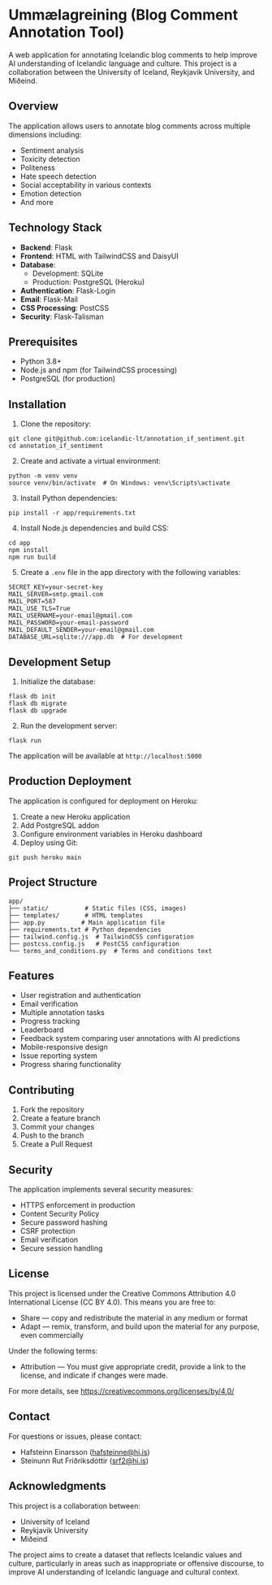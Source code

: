 # Ummælagreining (Blog Comment Annotation Tool)

A web application for annotating Icelandic blog comments to help improve AI understanding of Icelandic language and culture. This project is a collaboration between the University of Iceland, Reykjavik University, and Miðeind.

## Overview

The application allows users to annotate blog comments across multiple dimensions including:
- Sentiment analysis
- Toxicity detection
- Politeness
- Hate speech detection
- Social acceptability in various contexts
- Emotion detection
- And more

## Technology Stack

- **Backend**: Flask
- **Frontend**: HTML with TailwindCSS and DaisyUI
- **Database**: 
  - Development: SQLite
  - Production: PostgreSQL (Heroku)
- **Authentication**: Flask-Login
- **Email**: Flask-Mail
- **CSS Processing**: PostCSS
- **Security**: Flask-Talisman

## Prerequisites

- Python 3.8+
- Node.js and npm (for TailwindCSS processing)
- PostgreSQL (for production)

## Installation

1. Clone the repository:
```
git clone git@github.com:icelandic-lt/annotation_if_sentiment.git
cd annotation_if_sentiment
```

2. Create and activate a virtual environment:
```
python -m venv venv
source venv/bin/activate  # On Windows: venv\Scripts\activate
```

3. Install Python dependencies:
```
pip install -r app/requirements.txt
```

4. Install Node.js dependencies and build CSS:
```
cd app
npm install
npm run build
```

5. Create a `.env` file in the app directory with the following variables:
```
SECRET_KEY=your-secret-key
MAIL_SERVER=smtp.gmail.com
MAIL_PORT=587
MAIL_USE_TLS=True
MAIL_USERNAME=your-email@gmail.com
MAIL_PASSWORD=your-email-password
MAIL_DEFAULT_SENDER=your-email@gmail.com
DATABASE_URL=sqlite:///app.db  # For development
```

## Development Setup

1. Initialize the database:
```
flask db init
flask db migrate
flask db upgrade
```

2. Run the development server:
```
flask run
```

The application will be available at `http://localhost:5000`

## Production Deployment

The application is configured for deployment on Heroku:

1. Create a new Heroku application
2. Add PostgreSQL addon
3. Configure environment variables in Heroku dashboard
4. Deploy using Git:
```
git push heroku main
```

## Project Structure

```
app/
├── static/          # Static files (CSS, images)
├── templates/       # HTML templates
├── app.py          # Main application file
├── requirements.txt # Python dependencies
├── tailwind.config.js  # TailwindCSS configuration
├── postcss.config.js   # PostCSS configuration
└── terms_and_conditions.py  # Terms and conditions text
```

## Features

- User registration and authentication
- Email verification
- Multiple annotation tasks
- Progress tracking
- Leaderboard
- Feedback system comparing user annotations with AI predictions
- Mobile-responsive design
- Issue reporting system
- Progress sharing functionality

## Contributing

1. Fork the repository
2. Create a feature branch
3. Commit your changes
4. Push to the branch
5. Create a Pull Request

## Security

The application implements several security measures:
- HTTPS enforcement in production
- Content Security Policy
- Secure password hashing
- CSRF protection
- Email verification
- Secure session handling

## License

This project is licensed under the Creative Commons Attribution 4.0 International License (CC BY 4.0). This means you are free to:

- Share — copy and redistribute the material in any medium or format
- Adapt — remix, transform, and build upon the material for any purpose, even commercially

Under the following terms:
- Attribution — You must give appropriate credit, provide a link to the license, and indicate if changes were made.

For more details, see https://creativecommons.org/licenses/by/4.0/

## Contact

For questions or issues, please contact:
- Hafsteinn Einarsson (hafsteinne@hi.is)
- Steinunn Rut Friðriksdóttir (srf2@hi.is)

## Acknowledgments

This project is a collaboration between:
- University of Iceland
- Reykjavik University
- Miðeind

The project aims to create a dataset that reflects Icelandic values and culture, particularly in areas such as inappropriate or offensive discourse, to improve AI understanding of Icelandic language and cultural context.